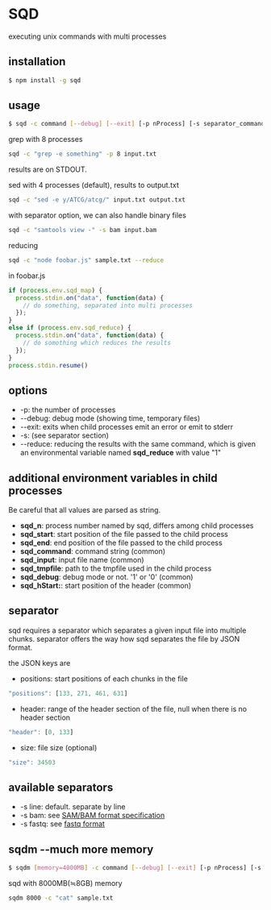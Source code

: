 SQD
==========
executing unix commands with multi processes

installation
----------------
```bash
$ npm install -g sqd
```

usage
-------------
```bash
$ sqd -c command [--debug] [--exit] [-p nProcess] [-s separator_command] <input file> [output file]
```

grep with 8 processes

```bash
sqd -c "grep -e something" -p 8 input.txt
```
results are on STDOUT.


sed with 4 processes (default), results to output.txt

```bash
sqd -c "sed -e y/ATCG/atcg/" input.txt output.txt
```

with separator option, we can also handle binary files
```bash
sqd -c "samtools view -" -s bam input.bam
```

reducing
```bash
sqd -c "node foobar.js" sample.txt --reduce
```

in foobar.js
```js
if (process.env.sqd_map) {
  process.stdin.on("data", function(data) {
    // do something, separated into multi processes
  });
}
else if (process.env.sqd_reduce) {
  process.stdin.on("data", function(data) {
    // do somothing which reduces the results
  });
}
process.stdin.resume()
```

options
-------------
- -p: the number of processes
- --debug: debug mode (showing time, temporary files)
- --exit: exits when child processes emit an error or emit to stderr
- -s: (see separator section)
- --reduce: reducing the results with the same command, which is given an environmental variable named **sqd_reduce** with value "1"

additional environment variables in child processes
-----------------------------------------------------
Be careful that all values are parsed as string.

- **sqd_n**:       process number named by sqd, differs among child processes
- **sqd_start**:   start position of the file passed to the child process
- **sqd_end**:     end position of the file passed to the child process
- **sqd_command**: command string (common)
- **sqd_input**:   input file name (common)
- **sqd_tmpfile**: path to the tmpfile used in the child process
- **sqd_debug**: debug mode or not. '1' or '0' (common)
- **sqd_hStart:**: start position of the header (common)

separator
-------------
sqd requires a separator which separates a given input file into multiple chunks.
separator offers the way how sqd separates the file by JSON format.

the JSON keys are 

- positions: start positions of each chunks in the file

```js
"positions": [133, 271, 461, 631]
```

- header: range of the header section of the file, null when there is no header section

```js
"header": [0, 133]
```

- size: file size (optional)

```js
"size": 34503
```

available separators
----------------------
- -s line: default. separate by line
- -s bam:  see [SAM/BAM format specification](http://samtools.github.io/hts-specs/SAMv1.pdf)
- -s fastq: see [fastq format](http://en.wikipedia.org/wiki/FASTQ_format)


sqdm --much more memory
----------------------
```bash
$ sqdm [memory=4000MB] -c command [--debug] [--exit] [-p nProcess] [-s separator_command] <input file> [output file]
```

sqd with 8000MB(≒8GB) memory
```bash
sqdm 8000 -c "cat" sample.txt
```
